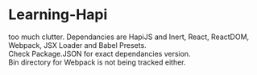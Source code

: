 # Learning-Hapi

too much clutter.
Dependancies are HapiJS and Inert, React, ReactDOM, Webpack, JSX Loader and Babel Presets.  
Check Package.JSON for exact dependancies version.  
Bin directory for Webpack is not being tracked either.
 
